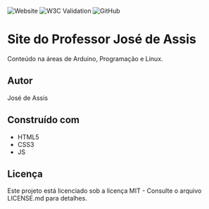 ![Website](https://img.shields.io/website?url=https%3A%2F%2Fjoseassis.com.br%2F)
![W3C Validation](https://img.shields.io/w3c-validation/html?targetUrl=https%3A%2F%2Fjoseassis.com.br%2F)
![GitHub](https://img.shields.io/github/license/professorjosedeassis/joseassis)
# Site do Professor José de Assis
Conteúdo na áreas de Arduino, Programação e Linux.
## Autor
José de Assis
## Construído com
* HTML5
* CSS3
* JS
## Licença
Este projeto está licenciado sob a licença MIT - Consulte o arquivo LICENSE.md para detalhes.
